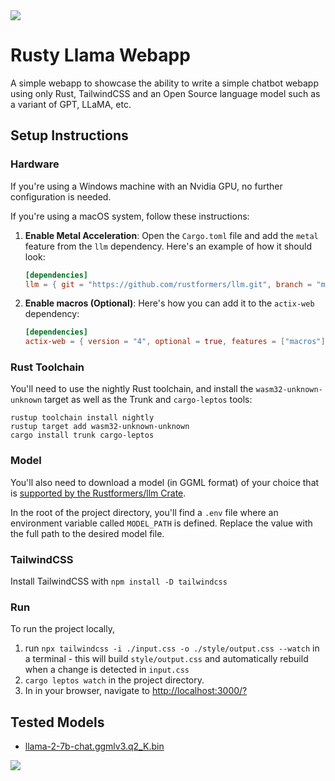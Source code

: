 <picture>
<img src="https://raw.githubusercontent.com/Me163/rusty_llama/main/demo.gif" />
</picture>

# Rusty Llama Webapp

A simple webapp to showcase the ability to write a simple chatbot webapp using only Rust, TailwindCSS and an Open Source language model such as a variant of GPT, LLaMA, etc.

## Setup Instructions

### Hardware

If you're using a Windows machine with an Nvidia GPU, no further configuration is needed.

If you're using a macOS system, follow these instructions:

1. **Enable Metal Acceleration**: Open the `Cargo.toml` file and add the `metal` feature from the `llm` dependency. Here's an example of how it should look:

   ```toml
   [dependencies]
   llm = { git = "https://github.com/rustformers/llm.git", branch = "main", optional = true, features = ["metal"] }
   ```

2. **Enable macros (Optional)**: Here's how you can add it to the `actix-web` dependency:

   ```toml
   [dependencies]
   actix-web = { version = "4", optional = true, features = ["macros"] }
   ```

### Rust Toolchain

You'll need to use the nightly Rust toolchain, and install the `wasm32-unknown-unknown` target as well as the Trunk and `cargo-leptos` tools:

```
rustup toolchain install nightly
rustup target add wasm32-unknown-unknown
cargo install trunk cargo-leptos
```

### Model

You'll also need to download a model (in GGML format) of your choice that is [supported by the Rustformers/llm Crate](https://huggingface.co/models?search=ggml).

In the root of the project directory, you'll find a `.env` file where an environment variable called `MODEL_PATH` is defined. Replace the value with the full path to the desired model file.

### TailwindCSS

Install TailwindCSS with `npm install -D tailwindcss`

### Run

To run the project locally,

1. run `npx tailwindcss -i ./input.css -o ./style/output.css --watch` in a terminal - this will build `style/output.css` and automatically rebuild when a change is detected in `input.css`
1. `cargo leptos watch` in the project directory.
1. In in your browser, navigate to [http://localhost:3000/?](http://localhost:3000/?)

## Tested Models

- [llama-2-7b-chat.ggmlv3.q2_K.bin](https://huggingface.co/TheBloke/Llama-2-7B-Chat-GGML)

<picture>
<img src="https://raw.githubusercontent.com/Me163/rusty_llama/main/metal_llama.png" />
</picture>
